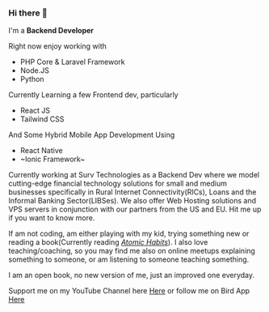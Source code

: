 ### Hi there 👋

I'm a **Backend Developer**

Right now enjoy working with 
- PHP Core & Laravel Framework
- Node.JS
- Python

Currently Learning a few Frontend dev, particularly
- React JS
- Tailwind CSS

And Some Hybrid Mobile App Development Using
- React Native
- ~Ionic Framework~

Currently working at Surv Technologies as a Backend Dev where we model cutting-edge financial technology solutions for small and medium businesses specifically in  Rural Internet Connectivity(RICs), Loans and the Informal Banking Sector(LIBSes). We also offer Web Hosting solutions and VPS servers in conjunction with our partners from the US and EU. Hit me up if you want to know more.

If am not coding, am either playing with my kid, trying something new or reading a book(Currently reading *[Atomic Habits](https://jamesclear.com/atomic-habits)*). I also love teaching/coaching, so you may find me also on online meetups explaining something to someone, or am listening to someone teaching something.

I am an open book, no new version of me, just an improved one everyday.

Support me on my YouTube Channel here [Here](https://youtube.com/c/survtech) or follow me on Bird App [Here](https://twitter.com/njungejnr)
<!-- dev -->
<!-- devend -->


